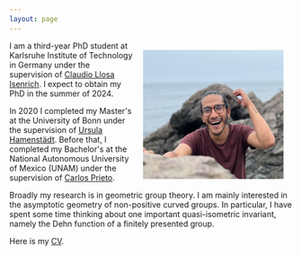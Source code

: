 ```yaml
---
layout: page
---
```


<img align="right" width="250" height="230" style="margin:16px;" src="f6ee6879-272f-43c2-82c9-09abacb6e5eb.jpeg">

I am a third-year PhD student at Karlsruhe Institute of Technology in Germany under the supervision of [Claudio Llosa Isenrich](https://www.math.kit.edu/user/llosa/index.html). I expect to obtain my PhD in the summer of 2024. 

In 2020 I completed my Master's at the University of Bonn under the supervision of [Ursula Hamenstädt](https://www.math.uni-bonn.de/people/ursula/). Before that, I completed my Bachelor's at the National Autonomous University of Mexico (UNAM) under the supervision of [Carlos Prieto](https://paginas.matem.unam.mx/cprieto/).

Broadly my research is in geometric group theory. I am mainly interested in the asymptotic geometry of non-positive curved groups. In particular, I have spent some time thinking about one important quasi-isometric invariant, namely the Dehn function of a finitely presented group.

Here is my <a href="CV_JeronimoGarciaMejia.pdf" target="_blank">CV</a>.
